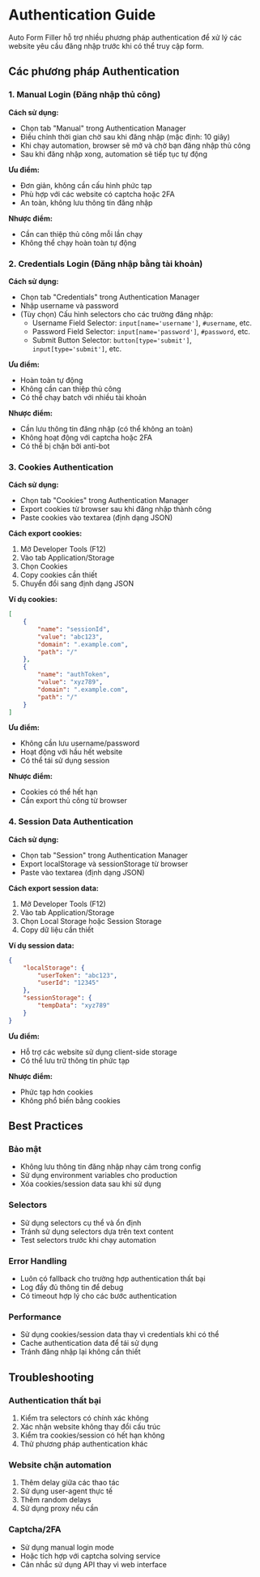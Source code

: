 # Authentication Guide

Auto Form Filler hỗ trợ nhiều phương pháp authentication để xử lý các website yêu cầu đăng nhập trước khi có thể truy cập form.

## Các phương pháp Authentication

### 1. Manual Login (Đăng nhập thủ công)

**Cách sử dụng:**

-   Chọn tab "Manual" trong Authentication Manager
-   Điều chỉnh thời gian chờ sau khi đăng nhập (mặc định: 10 giây)
-   Khi chạy automation, browser sẽ mở và chờ bạn đăng nhập thủ công
-   Sau khi đăng nhập xong, automation sẽ tiếp tục tự động

**Ưu điểm:**

-   Đơn giản, không cần cấu hình phức tạp
-   Phù hợp với các website có captcha hoặc 2FA
-   An toàn, không lưu thông tin đăng nhập

**Nhược điểm:**

-   Cần can thiệp thủ công mỗi lần chạy
-   Không thể chạy hoàn toàn tự động

### 2. Credentials Login (Đăng nhập bằng tài khoản)

**Cách sử dụng:**

-   Chọn tab "Credentials" trong Authentication Manager
-   Nhập username và password
-   (Tùy chọn) Cấu hình selectors cho các trường đăng nhập:
    -   Username Field Selector: `input[name='username']`, `#username`, etc.
    -   Password Field Selector: `input[name='password']`, `#password`, etc.
    -   Submit Button Selector: `button[type='submit']`, `input[type='submit']`, etc.

**Ưu điểm:**

-   Hoàn toàn tự động
-   Không cần can thiệp thủ công
-   Có thể chạy batch với nhiều tài khoản

**Nhược điểm:**

-   Cần lưu thông tin đăng nhập (có thể không an toàn)
-   Không hoạt động với captcha hoặc 2FA
-   Có thể bị chặn bởi anti-bot

### 3. Cookies Authentication

**Cách sử dụng:**

-   Chọn tab "Cookies" trong Authentication Manager
-   Export cookies từ browser sau khi đăng nhập thành công
-   Paste cookies vào textarea (định dạng JSON)

**Cách export cookies:**

1. Mở Developer Tools (F12)
2. Vào tab Application/Storage
3. Chọn Cookies
4. Copy cookies cần thiết
5. Chuyển đổi sang định dạng JSON

**Ví dụ cookies:**

```json
[
    {
        "name": "sessionId",
        "value": "abc123",
        "domain": ".example.com",
        "path": "/"
    },
    {
        "name": "authToken",
        "value": "xyz789",
        "domain": ".example.com",
        "path": "/"
    }
]
```

**Ưu điểm:**

-   Không cần lưu username/password
-   Hoạt động với hầu hết website
-   Có thể tái sử dụng session

**Nhược điểm:**

-   Cookies có thể hết hạn
-   Cần export thủ công từ browser

### 4. Session Data Authentication

**Cách sử dụng:**

-   Chọn tab "Session" trong Authentication Manager
-   Export localStorage và sessionStorage từ browser
-   Paste vào textarea (định dạng JSON)

**Cách export session data:**

1. Mở Developer Tools (F12)
2. Vào tab Application/Storage
3. Chọn Local Storage hoặc Session Storage
4. Copy dữ liệu cần thiết

**Ví dụ session data:**

```json
{
    "localStorage": {
        "userToken": "abc123",
        "userId": "12345"
    },
    "sessionStorage": {
        "tempData": "xyz789"
    }
}
```

**Ưu điểm:**

-   Hỗ trợ các website sử dụng client-side storage
-   Có thể lưu trữ thông tin phức tạp

**Nhược điểm:**

-   Phức tạp hơn cookies
-   Không phổ biến bằng cookies

## Best Practices

### Bảo mật

-   Không lưu thông tin đăng nhập nhạy cảm trong config
-   Sử dụng environment variables cho production
-   Xóa cookies/session data sau khi sử dụng

### Selectors

-   Sử dụng selectors cụ thể và ổn định
-   Tránh sử dụng selectors dựa trên text content
-   Test selectors trước khi chạy automation

### Error Handling

-   Luôn có fallback cho trường hợp authentication thất bại
-   Log đầy đủ thông tin để debug
-   Có timeout hợp lý cho các bước authentication

### Performance

-   Sử dụng cookies/session data thay vì credentials khi có thể
-   Cache authentication data để tái sử dụng
-   Tránh đăng nhập lại không cần thiết

## Troubleshooting

### Authentication thất bại

1. Kiểm tra selectors có chính xác không
2. Xác nhận website không thay đổi cấu trúc
3. Kiểm tra cookies/session có hết hạn không
4. Thử phương pháp authentication khác

### Website chặn automation

1. Thêm delay giữa các thao tác
2. Sử dụng user-agent thực tế
3. Thêm random delays
4. Sử dụng proxy nếu cần

### Captcha/2FA

-   Sử dụng manual login mode
-   Hoặc tích hợp với captcha solving service
-   Cân nhắc sử dụng API thay vì web interface
